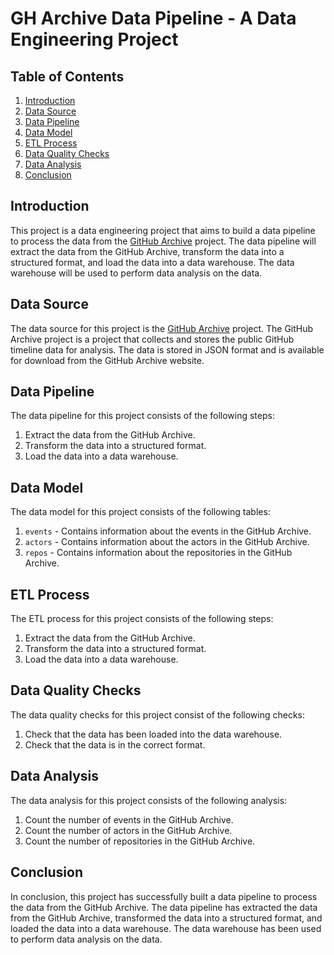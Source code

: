 # GH Archive Data Pipeline - A Data Engineering Project

## Table of Contents
1. [Introduction](#introduction)
2. [Data Source](#data-source)
3. [Data Pipeline](#data-pipeline)
4. [Data Model](#data-model)
5. [ETL Process](#etl-process)
6. [Data Quality Checks](#data-quality-checks)
7. [Data Analysis](#data-analysis)
8. [Conclusion](#conclusion)

## Introduction
This project is a data engineering project that aims to build a data pipeline to process the data from the [GitHub Archive](https://www.gharchive.org/) project. The data pipeline will extract the data from the GitHub Archive, transform the data into a structured format, and load the data into a data warehouse. The data warehouse will be used to perform data analysis on the data.

## Data Source
The data source for this project is the [GitHub Archive](https://www.gharchive.org/) project. The GitHub Archive project is a project that collects and stores the public GitHub timeline data for analysis. The data is stored in JSON format and is available for download from the GitHub Archive website.

## Data Pipeline
The data pipeline for this project consists of the following steps:
1. Extract the data from the GitHub Archive.
2. Transform the data into a structured format.
3. Load the data into a data warehouse.

## Data Model
The data model for this project consists of the following tables:
1. `events` - Contains information about the events in the GitHub Archive.
2. `actors` - Contains information about the actors in the GitHub Archive.
3. `repos` - Contains information about the repositories in the GitHub Archive.

## ETL Process
The ETL process for this project consists of the following steps:
1. Extract the data from the GitHub Archive.
2. Transform the data into a structured format.
3. Load the data into a data warehouse.

## Data Quality Checks
The data quality checks for this project consist of the following checks:
1. Check that the data has been loaded into the data warehouse.
2. Check that the data is in the correct format.

## Data Analysis
The data analysis for this project consists of the following analysis:
1. Count the number of events in the GitHub Archive.
2. Count the number of actors in the GitHub Archive.
3. Count the number of repositories in the GitHub Archive.

## Conclusion
In conclusion, this project has successfully built a data pipeline to process the data from the GitHub Archive. The data pipeline has extracted the data from the GitHub Archive, transformed the data into a structured format, and loaded the data into a data warehouse. The data warehouse has been used to perform data analysis on the data.
